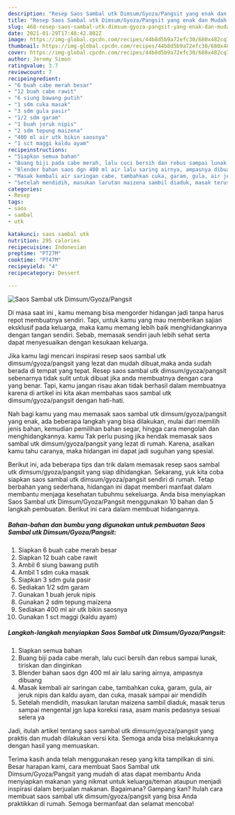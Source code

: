 ```yaml
---
description: "Resep Saos Sambal utk Dimsum/Gyoza/Pangsit yang enak dan Mudah Dibuat"
title: "Resep Saos Sambal utk Dimsum/Gyoza/Pangsit yang enak dan Mudah Dibuat"
slug: 468-resep-saos-sambal-utk-dimsum-gyoza-pangsit-yang-enak-dan-mudah-dibuat
date: 2021-01-29T17:48:42.802Z
image: https://img-global.cpcdn.com/recipes/44b8d5b9a72efc30/680x482cq70/saos-sambal-utk-dimsumgyozapangsit-foto-resep-utama.jpg
thumbnail: https://img-global.cpcdn.com/recipes/44b8d5b9a72efc30/680x482cq70/saos-sambal-utk-dimsumgyozapangsit-foto-resep-utama.jpg
cover: https://img-global.cpcdn.com/recipes/44b8d5b9a72efc30/680x482cq70/saos-sambal-utk-dimsumgyozapangsit-foto-resep-utama.jpg
author: Jeremy Simon
ratingvalue: 3.7
reviewcount: 7
recipeingredient:
- "6 buah cabe merah besar"
- "12 buah cabe rawit"
- "6 siung bawang putih"
- "1 sdm cuka masak"
- "3 sdm gula pasir"
- "1/2 sdm garam"
- "1 buah jeruk nipis"
- "2 sdm tepung maizena"
- "400 ml air utk bikin saosnya"
- "1 sct maggi kaldu ayam"
recipeinstructions:
- "Siapkan semua bahan"
- "Buang biji pada cabe merah, lalu cuci bersih dan rebus sampai lunak, tiriskan dan dinginkan"
- "Blender bahan saos dgn 400 ml air lalu saring airnya, ampasnya dibuang"
- "Masak kembali air saringan cabe, tambahkan cuka, garam, gula, air jeruk nipis dan kaldu ayam, dan cuka, masak sampai air mendidih"
- "Setelah mendidih, masukan larutan maizena sambil diaduk, masak terus sampai mengental jgn lupa koreksi rasa, asam manis pedasnya sesuai selera ya"
categories:
- Resep
tags:
- saos
- sambal
- utk

katakunci: saos sambal utk 
nutrition: 295 calories
recipecuisine: Indonesian
preptime: "PT27M"
cooktime: "PT47M"
recipeyield: "4"
recipecategory: Dessert

---
```



![Saos Sambal utk Dimsum/Gyoza/Pangsit](https://img-global.cpcdn.com/recipes/44b8d5b9a72efc30/680x482cq70/saos-sambal-utk-dimsumgyozapangsit-foto-resep-utama.jpg)

Di masa  saat ini , kamu memang bisa mengorder hidangan jadi tanpa harus repot membuatnya sendiri. Tapi, untuk kamu yang mau memberikan sajian eksklusif pada keluarga, maka kamu memang lebih baik menghidangkannya dengan tangan sendiri. Sebab, memasak sendiri jauh lebih sehat serta dapat menyesuaikan dengan kesukaan keluarga.

Jika kamu lagi mencari inspirasi resep saos sambal utk dimsum/gyoza/pangsit yang lezat dan mudah dibuat,maka anda sudah berada di tempat yang tepat. Resep saos sambal utk dimsum/gyoza/pangsit  sebenarnya tidak sulit untuk dibuat jika anda membuatnya dengan cara yang benar. Tapi, kamu jangan risau akan tidak berhasil dalam membuatnya 
karena di artikel ini kita akan membahas saos sambal utk dimsum/gyoza/pangsit dengan hati-hati.  



Nah bagi kamu yang mau memasak saos sambal utk dimsum/gyoza/pangsit yang enak, ada beberapa langkah yang bisa dilakukan, mulai dari memilih jenis bahan, kemudian pemilihan bahan segar, hingga cara mengolah dan menghidangkannya. kamu Tak perlu pusing jika hendak memasak saos sambal utk dimsum/gyoza/pangsit yang lezat di rumah. Karena, asalkan kamu  tahu caranya, maka hidangan ini dapat jadi suguhan yang spesial.

Berikut ini, ada beberapa tips dan trik dalam memasak resep saos sambal utk dimsum/gyoza/pangsit yang siap dihidangkan. Sekarang, yuk kita coba siapkan saos sambal utk dimsum/gyoza/pangsit sendiri di rumah. Tetap berbahan yang sederhana, hidangan ini dapat memberi manfaat dalam membantu menjaga kesehatan tubuhmu sekeluarga. Anda bisa menyiapkan Saos Sambal utk Dimsum/Gyoza/Pangsit menggunakan 10 bahan dan 5 langkah pembuatan. Berikut ini cara dalam membuat hidangannya.

<!--inarticleads1-->

##### Bahan-bahan dan bumbu yang digunakan untuk pembuatan Saos Sambal utk Dimsum/Gyoza/Pangsit:

1. Siapkan 6 buah cabe merah besar
1. Siapkan 12 buah cabe rawit
1. Ambil 6 siung bawang putih
1. Ambil 1 sdm cuka masak
1. Siapkan 3 sdm gula pasir
1. Sediakan 1/2 sdm garam
1. Gunakan 1 buah jeruk nipis
1. Gunakan 2 sdm tepung maizena
1. Sediakan 400 ml air utk bikin saosnya
1. Gunakan 1 sct maggi (kaldu ayam)




<!--inarticleads2-->

##### Langkah-langkah menyiapkan Saos Sambal utk Dimsum/Gyoza/Pangsit:

1. Siapkan semua bahan
1. Buang biji pada cabe merah, lalu cuci bersih dan rebus sampai lunak, tiriskan dan dinginkan
1. Blender bahan saos dgn 400 ml air lalu saring airnya, ampasnya dibuang
1. Masak kembali air saringan cabe, tambahkan cuka, garam, gula, air jeruk nipis dan kaldu ayam, dan cuka, masak sampai air mendidih
1. Setelah mendidih, masukan larutan maizena sambil diaduk, masak terus sampai mengental jgn lupa koreksi rasa, asam manis pedasnya sesuai selera ya




Jadi, itulah artikel tentang  saos sambal utk dimsum/gyoza/pangsit  yang praktis dan mudah dilakukan versi kita. Semoga anda bisa melakukannya dengan hasil yang memuaskan. 

Terima kasih anda telah menggunakan resep yang kita tampilkan di sini. Besar harapan kami, cara membuat  Saos Sambal utk Dimsum/Gyoza/Pangsit yang mudah di atas dapat membantu Anda menyiapkan makanan yang nikmat untuk keluarga/teman ataupun menjadi inspirasi dalam berjualan makanan. Bagaimana? Gampang kan? Itulah cara membuat saos sambal utk dimsum/gyoza/pangsit yang bisa Anda praktikkan di rumah. Semoga bermanfaat dan selamat mencoba!

